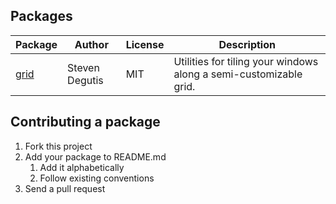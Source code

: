## Packages

| Package                                        | Author         | License | Description                                                       |
|------------------------------------------------|----------------|---------|-------------------------------------------------------------------|
| [grid](https://github.com/sdegutis/hydra-grid) | Steven Degutis | MIT     | Utilities for tiling your windows along a semi-customizable grid. |

## Contributing a package

1. Fork this project
2. Add your package to README.md
    1. Add it alphabetically
    2. Follow existing conventions
3. Send a pull request
